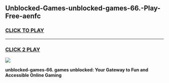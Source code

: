 
## Unblocked-Games-unblocked-games-66.-Play-Free-aenfc
<h3>
<a href="https://premium76.site?title=unblocked-games-66.&ref=19M">CLICK TO PLAY</a></h3>
<hr>

<h3>
<a href="https://premium76.site?title=unblocked-games-66.&ref=19M">CLICK 2 PLAY</a>
  
</h3>

<a href="https://premium76.site?title=unblocked-games-66.&ref=19M"><img src="https://clearcache.store/games.png"></a>


**unblocked-games-66. games unblocked: Your Gateway to Fun and Accessible Online Gaming**
